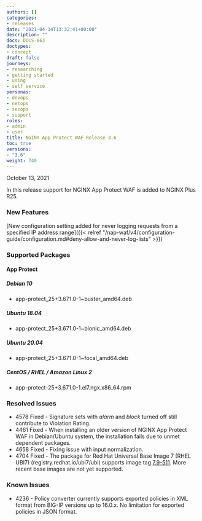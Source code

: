 ```yaml
---
authors: []
categories:
- releases
date: "2021-04-14T13:32:41+00:00"
description: ""
docs: DOCS-663
doctypes:
- concept
draft: false
journeys:
- researching
- getting started
- using
- self service
personas:
- devops
- netops
- secops
- support
roles:
- admin
- user
title: NGINX App Protect WAF Release 3.6
toc: true
versions:
- "3.6"
weight: 740
---
```


October 13, 2021

In this release support for NGINX App Protect WAF is added to NGINX Plus R25. 

### New Features

[New configuration setting added for never logging requests from a specified IP address range]({{< relref "/nap-waf/v4/configuration-guide/configuration.md#deny-allow-and-never-log-lists" >}})

### Supported Packages

#### App Protect

##### Debian 10

- app-protect_25+3.671.0-1~buster_amd64.deb

##### Ubuntu 18.04

- app-protect_25+3.671.0-1~bionic_amd64.deb

##### Ubuntu 20.04

- app-protect_25+3.671.0-1~focal_amd64.deb

##### CentOS / RHEL / Amazon Linux 2

- app-protect-25+3.671.0-1.el7.ngx.x86_64.rpm

### Resolved Issues

- 4578 Fixed - Signature sets with *alarm* and *block* turned off still contribute to Violation Rating.
- 4461 Fixed - When installing an older version of NGINX App Protect WAF in Debian/Ubuntu system, the installation fails due to unmet dependent packages.
- 4658 Fixed - Fixing issue with input normalization.
- 4704 Fixed - The package for Red Hat Universal Base Image 7 (RHEL UBI7) (registry.redhat.io/ubi7/ubi) supports image tag [7.9-511](https://catalog.redhat.com/software/containers/ubi7/ubi/5c3592dcd70cc534b3a37814?tag=7.9-511&push_date=1633049208000). More recent base images are not yet supported.

### Known Issues

- 4236 - Policy converter currently supports exported policies in XML format from BIG-IP versions up to 16.0.x. No limitation for exported policies in JSON format.
